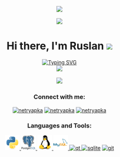 <div id="header" align="center">
  <img src="https://media.giphy.com/media/lP8xu5t2DLGG045H8F/giphy.gif" width="100"/>
</div>

<p align="center">
  <img src="https://komarev.com/ghpvc/?username=NRAZOL" />
</p>

<h1 align="center">Hi there, I'm Ruslan</a> 
<img src="https://github.com/blackcater/blackcater/raw/main/images/Hi.gif" height="32"/></h1>

<div id="header" align="center">
<a href="https://git.io/typing-svg"><img src="https://readme-typing-svg.herokuapp.com?font=Fira+Code&pause=1000&width=600&lines=Senior+monitoring+automation+engineer+at+Tele2;" alt="Typing SVG" /></a>
</div>


<div id="header" align="center">
  <img src="https://www.codewars.com/users/RusyaZol/badges/small" width="280"/>
</div>





<p align="center">
  <img src="https://streak-stats.demolab.com?user=NRAZOL&theme=dark&hide_border=true&border_radius=4.4" />
</p>





<h3 align="center">Connect with me:</h3>
<p align="center"><a href="https://www.hackerrank.com/netryapka" target="blank"><img src="https://raw.githubusercontent.com/rahuldkjain/github-profile-readme-generator/master/src/images/icons/Social/hackerrank.svg" alt="netryapka" width="40" height="30" align="center" /></a>
<a href="https://vk.com/ne_tryapka" target="blank"><img src="https://www.vectorlogo.zone/logos/vk/vk-ar21.svg" alt="netryapka" width="60" height="30" align="center" /></a>
<a href="https://vk.com/ne_tryapka" target="blank"><img src="https://www.vectorlogo.zone/logos/gmail/gmail-icon.svg" alt="netryapka" width="40" height="25" align="center" /></a></p>

<h3 align="center">Languages and Tools:</h3>
<p align="center"><a href="https://www.python.org" target="_blank" rel="noreferrer"> <img src="https://raw.githubusercontent.com/devicons/devicon/master/icons/python/python-original.svg" alt="python" width="40" height="40" /> </a>
<a href="https://www.postgresql.org" target="_blank" rel="noreferrer"> <img src="https://raw.githubusercontent.com/devicons/devicon/master/icons/postgresql/postgresql-original-wordmark.svg" alt="postgresql" width="40" height="40" /> </a>
<a href="https://www.linux.org/" target="_blank" rel="noreferrer"> <img src="https://raw.githubusercontent.com/devicons/devicon/master/icons/linux/linux-original.svg" alt="linux" width="40" height="40" /> </a>  
<a href="https://www.mysql.com/" target="_blank" rel="noreferrer"> <img src="https://raw.githubusercontent.com/devicons/devicon/master/icons/mysql/mysql-original-wordmark.svg" alt="mysql" width="40" height="40" /> </a>
<a href="https://www.qt.io/" target="_blank" rel="noreferrer"> <img src="https://upload.wikimedia.org/wikipedia/commons/0/0b/Qt_logo_2016.svg" alt="qt" width="40" height="40" /> </a> 
<a href="https://www.sqlite.org/" target="_blank" rel="noreferrer"> <img src="https://www.vectorlogo.zone/logos/sqlite/sqlite-icon.svg" alt="sqlite" width="40" height="40" /></a>
<a href="https://git-scm.com/" target="_blank" rel="noreferrer"> <img src="https://www.vectorlogo.zone/logos/git-scm/git-scm-icon.svg" alt="git" width="40" height="40"/> </a>
</p>

